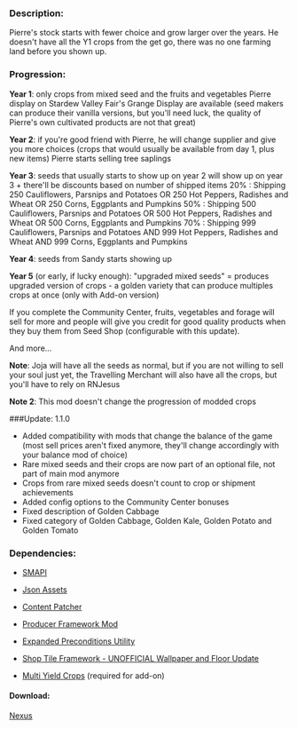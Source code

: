 ### Description:
Pierre's stock starts with fewer choice and grow larger over the years. He doesn't have all the Y1 crops from the get go, there was no one farming land before you shown up.

### Progression:
**Year 1**: only crops from mixed seed and the fruits and vegetables Pierre display on Stardew Valley Fair's Grange Display are available (seed makers can produce their vanilla versions, but you'll need luck, the quality of Pierre's own cultivated products are not that great)

**Year 2**: if you're good friend with Pierre, he will change supplier and give you more choices (crops that would usually be available from day 1, plus new items)
Pierre starts selling tree saplings

**Year 3**: seeds that usually starts to show up on year 2 will show up on year 3 + there'll be discounts based on number of shipped items
20% : Shipping 250 Cauliflowers, Parsnips and Potatoes OR 250 Hot Peppers, Radishes and Wheat OR 250 Corns, Eggplants and Pumpkins
50% : Shipping 500 Cauliflowers, Parsnips and Potatoes OR 500 Hot Peppers, Radishes and Wheat OR 500 Corns, Eggplants and Pumpkins
70% : Shipping 999 Cauliflowers, Parsnips and Potatoes AND 999 Hot Peppers, Radishes and Wheat AND 999 Corns, Eggplants and Pumpkins

**Year 4**: seeds from Sandy starts showing up

**Year 5** (or early, if lucky enough): "upgraded mixed seeds" = produces upgraded version of crops - a golden variety that can produce multiples crops at once (only with Add-on version)

If you complete the Community Center, fruits, vegetables and forage will sell for more and people will give you credit for good quality products when they buy them from Seed Shop (configurable with this update).

And more...

**Note**: Joja will have all the seeds as normal, but if you are not willing to sell your soul just yet, the Travelling Merchant will also have all the crops, but you'll have to rely on RNJesus

**Note 2**: This mod doesn't change the progression of modded crops

###Update: 1.1.0
- Added compatibility with mods that change the balance of the game (most sell prices aren't fixed anymore, they'll change accordingly with your balance mod of choice)
- Rare mixed seeds and their crops are now part of an optional file, not part of main mod anymore
- Crops from rare mixed seeds doesn't count to crop or shipment achievements 
- Added config options to the Community Center bonuses
- Fixed description of Golden Cabbage
- Fixed category of Golden Cabbage, Golden Kale, Golden Potato and Golden Tomato

### Dependencies:
- [SMAPI](https://www.nexusmods.com/stardewvalley/mods/2400)
- [Json Assets](https://www.nexusmods.com/stardewvalley/mods/1720)
- [Content Patcher](https://www.nexusmods.com/stardewvalley/mods/1915)
- [Producer Framework Mod](https://www.nexusmods.com/stardewvalley/mods/4970)
- [Expanded Preconditions Utility](https://www.nexusmods.com/stardewvalley/mods/6529)
- [Shop Tile Framework - UNOFFICIAL Wallpaper and Floor Update](https://www.nexusmods.com/stardewvalley/mods/9128)

- [Multi Yield Crops](https://www.nexusmods.com/stardewvalley/mods/6069) (required for add-on)

#### Download:
[Nexus](https://www.nexusmods.com/stardewvalley/mods/10753)
